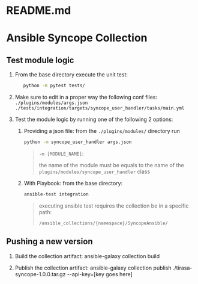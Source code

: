   # README.md

  # Ansible Syncope Collection

  ## Test module logic

  1. From the base directory execute the unit test:
      ```sh
         python -m pytest tests/
        ```
  1. Make sure to edit in a proper way the following conf files:
       `./plugins/modules/args.json`
       `./tests/integration/targets/syncope_user_handler/tasks/main.yml`

  1. Test the module logic by running one of the following 2 options:
      1. Providing a json file:
         from the `./plugins/modules/` directory run
         ```sh
         python -m syncope_user_handler args.json
         ```
         > `-m [MODULE_NAME]`:
         >
         > the name of the module must be equals to the name
         > of the `plugins/modules/syncope_user_handler` class

      2. With Playbook:
         from the base directory:
         ```sh
         ansible-test integration
         ```
         > executing ansible test requires the collection be in a specific path:
         >
         > `/ansible_collections/{namespace}/SyncopeAnsible/`


  ## Pushing a new version
  1. Build the collection artifact: ansible-galaxy collection build

  1. Publish the collection artifact: ansible-galaxy collection publish ./tirasa-syncope-1.0.0.tar.gz --api-key=[key goes here]

